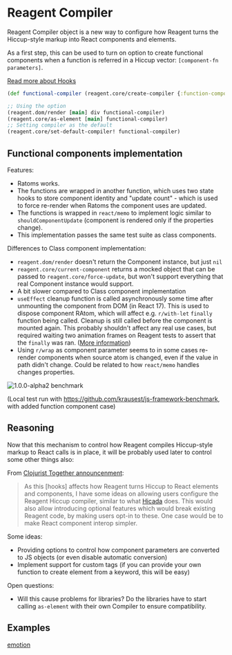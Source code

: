 # Reagent Compiler

Reagent Compiler object is a new way to configure how Reagent
turns the Hiccup-style markup into React components and elements.

As a first step, this can be used to turn on option to create
functional components when a function is referred in a Hiccup vector:
`[component-fn parameters]`.

<a href="ReactFeatures.md#hooks">Read more about Hooks</a>

```cljs
(def functional-compiler (reagent.core/create-compiler {:function-components true}))

;; Using the option
(reagent.dom/render [main] div functional-compiler)
(reagent.core/as-element [main] functional-compiler)
;; Setting compiler as the default
(reagent.core/set-default-compiler! functional-compiler)
```

## Functional components implementation

Features:

- Ratoms works.
- The functions are wrapped in another function, which uses two
state hooks to store component identity and "update count" - which is used to
force re-render when Ratoms the component uses are updated.
- The functions is wrapped in `react/memo` to implement logic similar to
`shouldComponentUpdate` (component is rendered only if the properties change).
- This implementation passes the same test suite as class components.

Differences to Class component implementation:

- `reagent.dom/render` doesn't return the Component instance, but just `nil`
- `reagent.core/current-component` returns a mocked object that can be passed to `reagent.core/force-update`,
but won't support everything that real Component instance would support.
- A bit slower compared to Class component implementation
- `useEffect` cleanup function is called asynchronously some time after
unmounting the component from DOM (in React 17). This is used to dispose component RAtom,
which will affect e.g. `r/with-let` `finally` function being called. Cleanup
is still called before the component is mounted again. This probably shouldn't
affect any real use cases, but required waiting two animation frames on
Reagent tests to assert that the `finally` was ran.
([More information](https://reactjs.org/blog/2020/08/10/react-v17-rc.html#effect-cleanup-timing))
- Using `r/wrap` as component parameter seems to in some cases re-render
components when source atom is changed, even if the value in path didn't
change. Could be related to how `react/memo` handles changes properties.

![1.0.0-alpha2 benchmark](benchmark.png)

(Local test run with https://github.com/krausest/js-framework-benchmark, with added function component case)

## Reasoning

Now that this mechanism to control how Reagent compiles Hiccup-style markup
to React calls is in place, it will be probably used later to control
some other things also:

From [Clojurist Together announcenment](https://www.clojuriststogether.org/news/q1-2020-funding-announcement/):

> As this [hooks] affects how Reagent turns Hiccup to React elements and components, I
> have some ideas on allowing users configure the Reagent Hiccup compiler,
> similar to what [Hicada](https://github.com/rauhs/hicada) does. This would also allow introducing optional
> features which would break existing Reagent code, by making users opt-in to
> these. One case would be to make React component interop simpler.

Some ideas:

- Providing options to control how component parameters are converted to JS
objects (or even disable automatic conversion)
- Implement support for custom tags (if you can provide your own function
to create element from a keyword, this will be easy)

Open questions:

- Will this cause problems for libraries? Do the libraries have to start
calling `as-element` with their own Compiler to ensure compatibility.

## Examples

[emotion](../examples/emotion/src/example/compiler.cljs)

